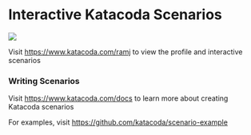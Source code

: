 # Interactive Katacoda Scenarios

[![](http://shields.katacoda.com/katacoda/ramj/count.svg)](https://www.katacoda.com/ramj "Get your profile on Katacoda.com")

Visit https://www.katacoda.com/ramj to view the profile and interactive scenarios

### Writing Scenarios
Visit https://www.katacoda.com/docs to learn more about creating Katacoda scenarios

For examples, visit https://github.com/katacoda/scenario-example
